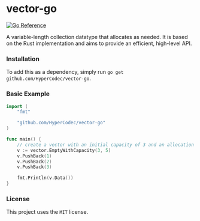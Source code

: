 # vector-go
[![Go Reference](https://pkg.go.dev/badge/github.com/HyperCodec/vector-go.svg)](https://pkg.go.dev/github.com/HyperCodec/vector-go)

A variable-length collection datatype that allocates as needed. It is based on the Rust implementation and aims to provide an efficient,
high-level API.

### Installation
To add this as a dependency, simply run `go get github.com/HyperCodec/vector-go`.

### Basic Example
```go
import (
	"fmt"

	"github.com/HyperCodec/vector-go"
)

func main() {
    // create a vector with an initial capacity of 3 and an allocation amount of 5.
    v := vector.EmptyWithCapacity(3, 5)
    v.PushBack(1)
    v.PushBack(2)
    v.PushBack(3)

    fmt.Println(v.Data())
}
```

### License
This project uses the `MIT` license.